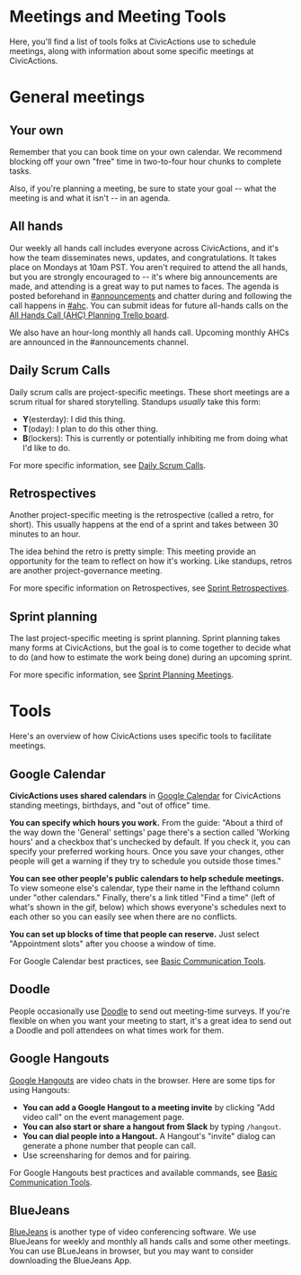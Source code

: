 # Meetings and Meeting Tools

Here, you'll find a list of tools folks at CivicActions use to schedule meetings, along with information about some specific meetings at CivicActions.

# <a id="general-meetings">General meetings</a>

## <a id="your-own">Your own</a>

Remember that you can book time on your own calendar. We recommend blocking off your own "free" time in two-to-four hour chunks to complete tasks.

Also, if you're planning a meeting, be sure to state your goal -- what the meeting is and what it isn't -- in an agenda.

## <a id="all-hands">All hands</a>

Our weekly all hands call includes everyone across CivicActions, and it's how the team disseminates news, updates, and congratulations. It takes place on Mondays at 10am PST. You aren't required to attend the all hands, but you are strongly encouraged to -- it's where big announcements are made, and attending is a great way to put names to faces. The agenda is posted beforehand in [#announcements](https://civicactions.slack.com/messages/announcements) and chatter during and following the call happens in [#ahc](https://civicactions.slack.com/messages/ahc). You can submit ideas for future all-hands calls on the [All Hands Call (AHC) Planning Trello board](https://trello.com/b/Yj3XOSWD/all-hands-call-ahc-planning).

We also have an hour-long monthly all hands call. Upcoming monthly AHCs are announced in the #announcements channel.

## <a id="daily-scrum">Daily Scrum Calls</a>

Daily scrum calls are project-specific meetings. These short meetings are a scrum ritual for shared storytelling. Standups _usually_ take this form:

- **Y**(esterday): I did this thing.
- **T**(oday): I plan to do this other thing.
- **B**(lockers): This is currently or potentially inhibiting me from doing what I'd like to do.

For more specific information, see [Daily Scrum Calls](https://github.com/CivicActions/agile-baseline/blob/master/03-process/practices/daily-scrum-calls.md).

## <a id="retrospectives">Retrospectives</a>

Another project-specific meeting is the retrospective (called a retro, for short). This usually happens at the end of a sprint and takes between 30 minutes to an hour.

The idea behind the retro is pretty simple: This meeting provide an opportunity for the team to reflect on how it's working. Like standups, retros are another project-governance meeting.

For more specific information on Retrospectives, see [Sprint Retrospectives](https://github.com/CivicActions/agile-baseline/blob/master/03-process/practices/sprint-retrospectives.md).

## <a id="sprint-planning">Sprint planning</a>

The last project-specific meeting is sprint planning. Sprint planning takes many forms at CivicActions, but the goal is to come together to decide what to do (and how to estimate the work being done) during an upcoming sprint.

For more specific information, see [Sprint Planning Meetings](https://github.com/CivicActions/agile-baseline/blob/master/03-process/practices/sprint-planning-meetings.md).

# <a id="meetings-tools">Tools</a>

Here's an overview of how CivicActions uses specific tools to facilitate meetings.

## <a id="google-calendar">Google Calendar</a>

**CivicActions uses shared calendars** in [Google Calendar](../../how-we-work/tools/basic-communication-tools.md#google-calendar) for CivicActions standing meetings, birthdays, and "out of office" time.

**You can specify which hours you work.** From the guide: "About a third of the way down the 'General' settings' page there's a section called 'Working hours' and a checkbox that's unchecked by default. If you check it, you can specify your preferred working hours. Once you save your changes, other people will get a warning if they try to schedule you outside those times."

**You can see other people's public calendars to help schedule meetings.** To view someone else's calendar, type their name in the lefthand column under "other calendars." Finally, there's a link titled "Find a time" (left of what's shown in the gif, below) which shows everyone's schedules next to each other so you can easily see when there are no conflicts.

**You can set up blocks of time that people can reserve.** Just select "Appointment slots" after you choose a window of time.

For Google Calendar best practices, see [Basic Communication Tools](../../how-we-work/tools/basic-communication-tools.md#google-calendar).


## <a id="doodle">Doodle</a>

People occasionally use [Doodle](http://www.doodle.com/) to send out meeting-time surveys. If you're flexible on when you want your meeting to start, it's a great idea to send out a Doodle and poll attendees on what times work for them.

## <a id="google-hangouts">Google Hangouts</a>

[Google Hangouts](/google-hangouts) are video chats in the browser. Here are some tips for using Hangouts:

- **You can add a Google Hangout to a meeting invite** by clicking "Add video call" on the event management page.
- **You can also start or share a hangout from Slack** by typing `/hangout`.
- **You can dial people into a Hangout.** A Hangout's "invite" dialog can generate a phone number that people can call.
- Use screensharing for demos and for pairing.

For Google Hangouts best practices and available commands, see [Basic Communication Tools](../../how-we-work/tools/basic-communication-tools.md#hangouts).

## <a id="bluejeans">BlueJeans</a>

[BlueJeans](https://www.bluejeans.com/) is another type of video conferencing software. We use BlueJeans for weekly and monthly all hands calls and some other meetings. You can use BLueJeans in browser, but you may want to consider downloading the BlueJeans App.
